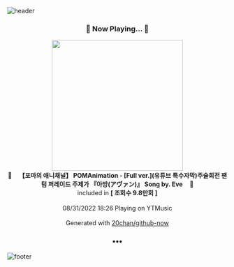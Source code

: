 ![header](https://capsule-render.vercel.app/api?type=wave&height=170&section=header&text=Hi.%20I'm%20SHIFT&fontColor=090707&fontAlignX=45&fontAlignY=65&fontSize=100)

<h3 align="center">🎵 Now Playing... 🎵</h3>
<p align="center">
  <a href="https://music.youtube.com/watch?v=5nu7SjuhrLM">
    <img width="300" src="https://i.ytimg.com/vi/5nu7SjuhrLM/sddefault.jpg?sqp=-oaymwEWCJADEOEBIAQqCghqEJQEGHgg6AJIWg&rs">
  </a>
  <br>
  🎵&nbsp&nbsp&nbsp <b>【포마의 애니채널】 POMAnimation - [Full ver.](유튜브 특수자막)주술회전 팬텀 퍼레이드 주제가 『아방(アヴァン)』 Song by. Eve</b> &nbsp&nbsp&nbsp🎵
  <br>
  included in <b>[ 조회수 9.8만회 ]</b>
  
  <br />
  <br />
  08/31/2022 18:26 Playing on YTMusic
  <br />
  <br />
  Generated with <a href="https://github.com/20chan/github-now">20chan/github-now</a>
</p>

<h3 align="center">•••</h3>

![footer](https://capsule-render.vercel.app/api?type=wave&height=150&section=footer)
